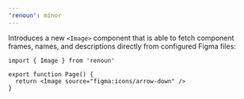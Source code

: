 ```yaml
---
'renoun': minor
---
```


Introduces a new `<Image>` component that is able to fetch component frames, names, and descriptions directly from configured Figma files:

```tsx
import { Image } from 'renoun'

export function Page() {
  return <Image source="figma:icons/arrow-down" />
}
```
